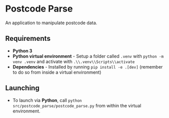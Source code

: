 # Postcode Parse

An application to manipulate postcode data.

## Requirements

- **Python 3**
- **Python virtual environment** - Setup a folder called `.venv` with `python -m venv .venv` and activate with `.\\.venv\\Scripts\\activate`
- **Dependencies** - Installed by running `pip install -e .[dev]` (remember to do so from inside a virtual environment)

## Launching

- To launch via **Python**, call `python src/postcode_parse/postcode_parse.py` from within the virtual environment.
